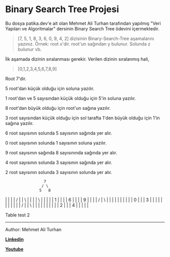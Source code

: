 # Binary Search Tree Projesi
Bu dosya patika.dev'e ait olan Mehmet Ali Turhan tarafından yapılmış "Veri Yapıları ve Algoritmalar" dersinin Binary Search Tree ödevini içermektedir.

>[7, 5, 1, 8, 3, 6, 0, 9, 4, 2] dizisinin Binary-Search-Tree aşamalarını yazınız.
Örnek: root x'dir. root'un sağından y bulunur. Solunda z bulunur vb.

İlk aşamada dizinin sıralanması gerekir. Verilen dizinin sıralanmış hali,

>[0,1,2,3,4,5,6,7,8,9]


Root 7'dir.

5 root'dan küçük olduğu için soluna yazılır.

1 root'dan ve 5 sayısından küçük olduğu için 5'in soluna yazılır.

8 root'dan büyük olduğu için root'un sağına yazılır.

3 root sayısından küçük olduğu için sol tarafta 1'den büyük olduğu için 1'in sağına yazılır.

6 root sayısının solunda 5 sayısının sağında yer alır.

0 root sayısının solunda 1 sayısının soluna yazılır.

9 root sayısının sağında 8 sayısınında sağında yer alır.

4 root sayısının solunda 3 sayısının sağında yer alır.

2 root sayısının solunda 3 sayısının solunda yer alır.

                     7  
                    / \ 
                   5   8       


|   |   |   | / |   | \ |   |   |   | \ |   |
|   |   | 1 |   |   |   | 6 |   |   |   | 9 |
|   |   | / | \	|   |   |   |   |   |   |   |
|   | 0 |   |   | 3 |   |   |   |   |   |   |
|   |   |   | / |   | \ |   |   |   |   |   |
|   |   |   | 2 |   |   | 4 |   |   |   |   |


Table test 2

--------------------------
Author: Mehmet Ali Turhan

**[Linkedin](https://www.linkedin.com/in/mehmet-ali-turhan-43669415b/g)**

**[Youtube](https://www.youtube.com/channel/UCh1HyT37pbPwN6w1wRd43Dg)**
